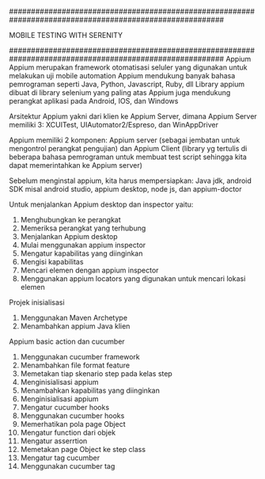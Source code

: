 #########################################################################################################

MOBILE TESTING WITH SERENITY

#########################################################################################################
Appium
Appium merupakan framework otomatisasi seluler yang digunakan untuk melakukan uji mobile automation
Appium mendukung banyak bahasa pemrograman seperti Java, Python, Javascript, Ruby, dll
Library appium dibuat di library selenium yang paling atas
Appium juga mendukung perangkat aplikasi pada Android, IOS, dan Windows

Arsitektur Appium yakni dari klien ke Appium Server, dimana Appium Server memiliki 3: XCUITest, UIAutomator2/Espreso, dan WinAppDriver

Appium memiliki 2 komponen: Appium server (sebagai jembatan untuk mengontrol perangkat pengujian) dan Appium Client (library yg tertulis di beberapa bahasa pemrograman untuk membuat test script sehingga kita dapat memerintahkan ke Appium server)

Sebelum menginstal appium, kita harus mempersiapkan: Java jdk, android SDK misal android studio, appium desktop, node js, dan appium-doctor

Untuk menjalankan Appium desktop dan inspector yaitu:
1. Menghubungkan ke perangkat
2. Memeriksa perangkat yang terhubung
3. Menjalankan Appium desktop
4. Mulai menggunakan appium inspector
5. Mengatur kapabilitas yang diinginkan
6. Mengisi kapabilitas 
7. Mencari elemen dengan appium inspector
8. Menggunakan appium locators yang digunakan untuk mencari lokasi elemen


Projek inisialisasi
1. Menggunakan Maven Archetype
2. Menambahkan appium Java klien

Appium basic action dan cucumber
1. Menggunakan cucumber framework
2. Menambahkan file format feature
3. Memetakan tiap skenario step pada kelas step
4. Menginisialisasi appium
5. Menambahkan kapabilitas yang diinginkan
6. Menginisialisasi appium
7. Mengatur cucumber hooks
8. Menggunakan cucumber hooks
9. Memerhatikan pola page Object
10. Mengatur function dari objek
11. Mengatur asserrtion
12. Memetakan page Object ke step class
13. Mengatur tag cucumber
14. Menggunakan cucumber tag





